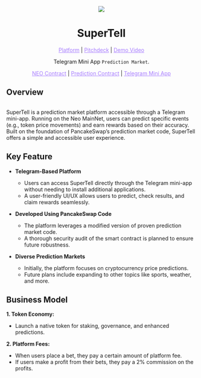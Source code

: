 <p align="center">
  <img src="https://github.com/user-attachments/assets/971f3178-acfe-4610-a026-610822261132">
</p>

<h1 align="center">SuperTell</h1>

<p align="center">
  <a href="https://t.me/SuperTellPrediction_bot/SuperTell" style="color: #a77dff">Platform</a> | <a href="https://www.figma.com/deck/7RPpVNO2JzgIq2SCmktkNN" style="color: #a77dff">Pitchdeck</a> | <a href="" style="color: #a77dff">Demo Video</a>
</p>

<p align="center">Telegram Mini App <code>Prediction Market</code>.</p>

<p align="center">
  <a href="" style="color: #a77dff">NEO Contract</a> | <a href="" style="color: #a77dff">Prediction Contract</a> | <a href="" style="color: #a77dff">Telegram Mini App</a>
</p>

## Overview
<p align="center">
  <img src="">
</p>

SuperTell is a prediction market platform accessible through a Telegram mini-app.
Running on the Neo MainNet, users can predict specific events (e.g., token price movements) and earn rewards based on their accuracy. 
Built on the foundation of PancakeSwap’s prediction market code, SuperTell offers a simple and accessible user experience.

## Key Feature

- **Telegram-Based Platform**
  - Users can access SuperTell directly through the Telegram mini-app without needing to install additional applications.
  - A user-friendly UI/UX allows users to predict, check results, and claim rewards seamlessly.

- **Developed Using PancakeSwap Code**
  - The platform leverages a modified version of proven prediction market code.
  - A thorough security audit of the smart contract is planned to ensure future robustness.

- **Diverse Prediction Markets**
  - Initially, the platform focuses on cryptocurrency price predictions.
  - Future plans include expanding to other topics like sports, weather, and more.

## Business Model

**1. Token Economy:** 
- Launch a native token for staking, governance, and enhanced predictions.

**2. Platform Fees:** 
- When users place a bet, they pay a certain amount of platform fee.
- If users make a profit from their bets, they pay a 2% commission on the profits.
